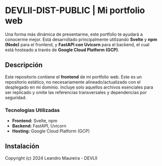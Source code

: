# DEVLII-DIST-PUBLIC | Mi portfolio web

Una forma más dinámica de presentarme, este portfolio te ayudará a conocerme mejor. Está desarrollado principalmente utilizando **Svelte** y **npm (Node)** para el frontend, y **FastAPI con Uvicorn** para el backend, el cual está hosteado a través de **Google Cloud Platform (GCP)**.

## Descripción

Este repositorio contiene el **frontend** de mi portfolio web. Este es un repositorio estático, no necesariamente alineado/actualizado con el desplegado en mi dominio. Incluye solo aquellos archivos esenciales para ser replicado y omite las referencias transversales y dependencias por seguridad.  

### Tecnologías Utilizadas

- **Frontend:** Svelte, npm
- **Backend:** FastAPI, Uvicorn
- **Hosting:** Google Cloud Platform (GCP)

## Instalación

Copyright (c) 2024 Leandro Maureira - DEVLII


